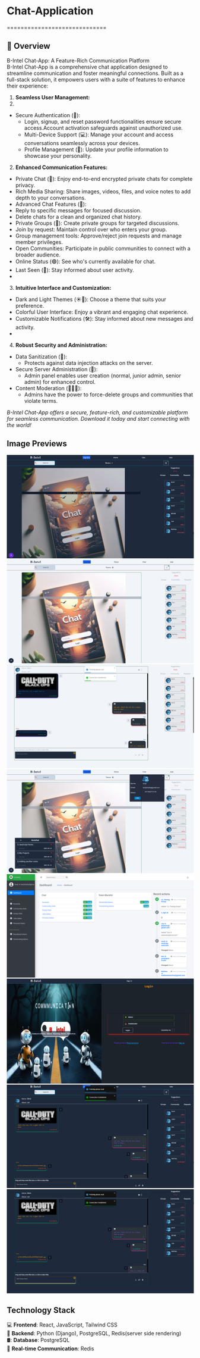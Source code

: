 # Chat-Application
=============================

:briefcase: **Overview**
-----------

B-Intel Chat-App: A Feature-Rich Communication Platform</br>
B-Intel Chat-App is a comprehensive chat application designed to streamline communication and foster meaningful connections. Built as a full-stack solution, it empowers users with a suite of features to enhance their experience:</br>

1. **Seamless User Management:**
2. 
* Secure Authentication (️🔐):</br>
  * Login, signup, and reset password functionalities ensure secure access.Account activation safeguards against unauthorized use.</br>
  * Multi-Device Support (💻): Manage your account and access conversations seamlessly across your devices.</br>
  * Profile Management (🪪): Update your profile information to showcase your personality.</br>

2. **Enhanced Communication Features:**

* Private Chat (🔑): Enjoy end-to-end encrypted private chats for complete privacy.
* Rich Media Sharing: Share images, videos, files, and voice notes to add depth to your conversations.
* Advanced Chat Features (📱):
* Reply to specific messages for focused discussion.
* Delete chats for a clean and organized chat history.
* Private Groups (🔑): Create private groups for targeted discussions.
* Join by request: Maintain control over who enters your group.
* Group management tools: Approve/reject join requests and manage member privileges.
* Open Communities: Participate in public communities to connect with a broader audience.
* Online Status (🟢): See who's currently available for chat.
* Last Seen (🛑): Stay informed about user activity.
* 
3. **Intuitive Interface and Customization:**

* Dark and Light Themes (☀️🌙): Choose a theme that suits your preference.
* Colorful User Interface: Enjoy a vibrant and engaging chat experience.
* Customizable Notifications (🛠️): Stay informed about new messages and activity.
* 
4. **Robust Security and Administration:**

* Data Sanitization (️🧹):
   * Protects against data injection attacks on the server.
* Secure Server Administration (🔑):
   * Admin panel enables user creation (normal, junior admin, senior admin) for enhanced control.
* Content Moderation (️👨🏻‍💻):
   * Admins have the power to force-delete groups and communities that violate terms.</br>
   
*B-Intel Chat-App offers a secure, feature-rich, and customizable platform for seamless communication. Download it today and start connecting with the world!*

## Image Previews
![alt text](<./assets/Screenshot 2024-09-21 101330.png>) 
![alt text](<./assets/Screenshot 2024-09-21 101348.png>) 
![alt text](<./assets/chat (1).png>) 
![alt text](<./assets/chat (2).png>) 
![alt text](<./assets/chat (3).png>) 
![alt text](<./assets/chat (4).png>) 
![alt text](<./assets/chat (5).png>) 
![alt text](<./assets/chat (6).png>) 

**Technology Stack**
--------------------

:computer: **Frontend**: React, JavaScript, Tailwind CSS<br>
:snake: **Backend**: Python (Django), PostgreSQL, Redis(server side rendering)<br>
🛢: **Database**: PostgreSQL<br>
:signal_strength: **Real-time Communication**: Redis<br>
